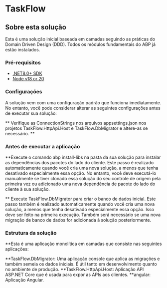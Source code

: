 ﻿# TaskFlow

## Sobre esta solução

Esta é uma solução inicial baseada em camadas seguindo as práticas do Domain Driven Design (DDD). Todos os módulos fundamentais do ABP já estão instalados.


### Pré-requisitos

* [.NET8.0+ SDK](https://dotnet.microsoft.com/download/dotnet)
* [Node v18 or 20](https://nodejs.org/en)

### Configurações

A solução vem com uma configuração padrão que funciona imediatamente. No entanto, você pode considerar alterar as seguintes configurações antes de executar sua solução:

** Verifique as ConnectionStrings nos arquivos appsettings.json nos projetos TaskFlow.HttpApi.Host e TaskFlow.DbMigrator e altere-as se necessário. **


### Antes de executar a aplicação

**Execute o comando abp install-libs na pasta da sua solução para instalar as dependências dos pacotes do lado do cliente. Este passo é realizado automaticamente quando você cria uma nova solução, a menos que tenha desativado especialmente essa opção. No entanto, você deve executá-lo manualmente se tiver clonado essa solução do seu controle de origem pela primeira vez ou adicionado uma nova dependência de pacote do lado do cliente à sua solução.

** Execute TaskFlow.DbMigrator para criar o banco de dados inicial. Este passo também é realizado automaticamente quando você cria uma nova solução, a menos que tenha desativado especialmente essa opção. Isso deve ser feito na primeira execução. Também será necessário se uma nova migração de banco de dados for adicionada à solução posteriormente.


### Estrutura da solução

**Esta é uma aplicação monolítica em camadas que consiste nas seguintes aplicações:

**TaskFlow.DbMigrator: Uma aplicação console que aplica as migrações e também semeia os dados iniciais. É útil tanto em desenvolvimento quanto no ambiente de produção.
**TaskFlow.HttpApi.Host: Aplicação API ASP.NET Core que é usada para expor as APIs aos clientes.
**angular: Aplicação Angular.
